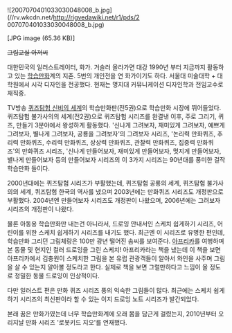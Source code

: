 ![2007070401033030048008_b.jpg](//rv.wkcdn.net/http://rigvedawiki.net/r1/pds/2
007070401033030048008_b.jpg)

[JPG image (65.36 KB)]

<del>그림교실 아저씨</del>

대한민국의 일러스트레이터, 화가. 거슬러 올라가면 대강 1990년 부터 지금까지 활동하고 있는
[학습만화](%ED%95%99%EC%8A%B5%EB%A7%8C%ED%99%94.md)계의 지존. 5번의 개인전을 연 화가이기도 하다.
서울대 미술대학 + 대학원에서 시각 디자인을 전공했다. 현재는 명지대 커뮤니케이션 디자인학과 전임교수로 재직중.

TV방송 [퀴즈탐험 신비의 세계](%ED%80%B4%EC%A6%88%ED%83%90%ED%97%98%20%EC%8B%A0%EB%B9%84%EC%9D%98%20%EC%84%B8%EA%B3%84.md)의 학습만화판(전5권)으로 학습만화 시장에 뛰어들었다. 퀴즈탐험 불가사의의
세계(전2권)으로 퀴즈탐험 시리즈를 완결낸 이후, 주로 그리기, 퀴즈, 만들기 3분야에서 왕성하게 활동했다. '신나게 그려보자, 재미있게
그려보자, 예쁘게 그려보자, 별나게 그려보자, 공룡을 그려보자'의 그려보자 시리즈, '논리력 만화퀴즈, 추리력 만화퀴즈, 수리력 만화퀴즈,
상상력 만화퀴즈, 관찰력 만화퀴즈, 집중력 만화퀴즈'의 만화퀴즈 시리즈, '신나게 만들어보자, 재미있게 만들어보자, 멋지게 만들어보자,
별나게 만들어보자 등의 만들어보자 시리즈의 이 3가지 시리즈는 90년대를 풍미한 걸작 학습만화 들이다.

2000년대에는 퀴즈탐험 시리즈가 부활했는데, 퀴즈탐험 공룡의 세계, 퀴즈탐험 불가사의의 세계, 퀴즈탐험 한국의 역사를 냈으며 2003년에는
만화퀴즈 시리즈도 개정판으로 부활했다. 2004년엔 만들어보자 시리즈도 개정판이 나왔으며, 2006년에는 그려보자 시리즈의 개정판이 나왔다.

물론 아동용 학습만화만 내는건 아니라서, 드로잉 안내서인 스케치 쉽게하기 시리즈, 어린이를 위한 스케치 쉽게하기 시리즈를 내기도 했다.
최근엔 이 시리즈로 유명한 편인데, 학습만화 그리던 그림체랑은 100만 광년 떨어진 솜씨를 보여준다.
[아프리카](%EC%95%84%ED%94%84%EB%A6%AC%EC%B9%B4.md)를 여행하며 본 동물 및 현지인 컬러 드로잉을 그린
스케치! 아프리카라는 책을 냈는데 이 책을 보면 아프리카에서 김충원이 스케치한 그림을 본 유럽 관광객들이 알아서 와인을 사주며 그림을 살 수
있는지 알아볼 정도라고 한다. 실제로 책을 보면 그럴만하다고 느낌이 올 정도로 정밀한 동물 드로잉이 인상적이다.

다만 일러스트 편은 만화 퀴즈 시리즈 풍의 익숙한 그림들이 많다. 최근에는 스케치 쉽게하기 시리즈의 최신판이라 할 수 있는 이지 드로잉 노트
시리즈가 발간되었다.

본래 꿈은 만화가였는데 너무 학습만화계에 오래 몸을 담근게 걸렸는지, 2010년부터 오리지날 만화 시리즈 '로봇키드 지오'를 연재했다.

